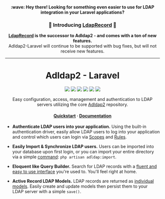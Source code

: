 <p align="center">
<strong>:wave: Hey there! Looking for something even easier to use for LDAP integration in your Laravel applications?
</br>
<h3 align="center">
 🎉 Introducing <a href="https://ldaprecord.com/docs/laravel" target="_blank" title="LdapRecord Documentation Website">LdapRecord</a> 🎉</strong>
</h3>
</p>

<p align="center">
    <strong>
        <a href="https://ldaprecord.com">LdapRecord</a> is the successor to Adldap2 - and comes with a ton of new features.
    </strong> </br> Adldap2-Laravel will continue to be supported with bug fixes, but will not receive new features.
</p>

<hr/>

<h1 align="center">Adldap2 - Laravel</h1>

<p align="center">
    <a href="https://laravel.com"><img src="https://img.shields.io/badge/Built_for-Laravel-green.svg?style=flat-square"></a>
    <a href="https://travis-ci.org/Adldap2/Adldap2-Laravel"><img src="https://img.shields.io/travis/Adldap2/Adldap2-Laravel.svg?style=flat-square"></a>
    <a href="https://scrutinizer-ci.com/g/Adldap2/Adldap2-Laravel"><img src="https://img.shields.io/scrutinizer/g/Adldap2/Adldap2-laravel/master.svg?style=flat-square"></a>
    <a href="https://packagist.org/packages/adldap2/adldap2-laravel"><img src="https://img.shields.io/packagist/dt/adldap2/adldap2-laravel.svg?style=flat-square"></a>
    <a href="https://packagist.org/packages/adldap2/adldap2-laravel"><img src="https://img.shields.io/packagist/v/adldap2/adldap2-laravel.svg?style=flat-square"></a>
    <a href="https://packagist.org/packages/adldap2/adldap2-laravel"><img src="https://img.shields.io/packagist/l/adldap2/adldap2-laravel.svg?style=flat-square"></a>
</p>

<p align="center">
    Easy configuration, access, management and authentication to LDAP servers utilizing the core
    <a href="http://www.github.com/Adldap2/Adldap2">Adldap2</a> repository.
</p>

<h4 align="center">
    <a href="http://adldap2.github.io/Adldap2-Laravel/#/?id=quick-start">Quickstart</a>
    <span> · </span>
    <a href="http://adldap2.github.io/Adldap2-Laravel/">Documentation</a>
</h4>

- **Authenticate LDAP users into your application.** Using the built-in authentication driver, easily allow
LDAP users to log into your application and control which users can login via [Scopes](https://adldap2.github.io/Adldap2-Laravel/#/auth/setup?id=scopes) and [Rules](https://adldap2.github.io/Adldap2-Laravel/#/auth/setup?id=rules).

- **Easily Import & Synchronize LDAP users.** Users can be imported into your database upon first login,
or you can import your entire directory via a simple [command](https://adldap2.github.io/Adldap2-Laravel/#/auth/importing): `php artisan adldap:import`.

- **Eloquent like Query Builder.** Search for LDAP records with a [fluent and easy to use interface](https://adldap2.github.io/Adldap2/#/searching) you're used to. You'll feel right at home.

- **Active Record LDAP Models.** LDAP records are returned as [individual models](https://adldap2.github.io/Adldap2/#/models/model). Easily create
and update models then persist them to your LDAP server with a simple `save()`.
